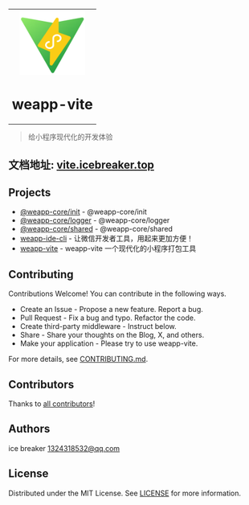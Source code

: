 <table>
<tbody>
<tr>
<td align="center">

<a href="https://vite.icebreaker.top">

<img src="./website/public/logo.png" alt="weapp-vite-logo" height="128">
</a>

<br>

<h1 align="center">weapp-vite</h1>
</td>
</tr>
</tbody>

</table>

> 给小程序现代化的开发体验

## 文档地址: [vite.icebreaker.top](https://vite.icebreaker.top)

## Projects

- [@weapp-core/init](@weapp-core/init) - @weapp-core/init
- [@weapp-core/logger](@weapp-core/logger) - @weapp-core/logger
- [@weapp-core/shared](@weapp-core/shared) - @weapp-core/shared
- [weapp-ide-cli](packages/weapp-ide-cli) - 让微信开发者工具，用起来更加方便！
- [weapp-vite](packages/weapp-vite) - weapp-vite 一个现代化的小程序打包工具

## Contributing

Contributions Welcome! You can contribute in the following ways.

- Create an Issue - Propose a new feature. Report a bug.
- Pull Request - Fix a bug and typo. Refactor the code.
- Create third-party middleware - Instruct below.
- Share - Share your thoughts on the Blog, X, and others.
- Make your application - Please try to use weapp-vite.

For more details, see [CONTRIBUTING.md](CONTRIBUTING.md).

## Contributors

Thanks to [all contributors](https://github.com/weapp-vite/weapp-vite/graphs/contributors)!

## Authors

ice breaker <1324318532@qq.com>

## License

Distributed under the MIT License. See [LICENSE](LICENSE) for more information.
